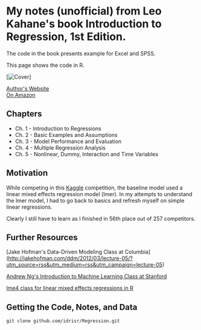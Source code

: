 My notes (unofficial) from Leo Kahane's book Introduction to Regression, 1st Edition.
=============

The code in the book presents example for Excel and SPSS. 

This page shows the code in R.

[![Cover](http://www.cbe.csueastbay.edu/~lkahane/images/rb.jpg)]

[Author's Website](http://www.cbe.csueastbay.edu/~lkahane/)  
[On Amazon](http://www.amazon.com/Regression-Basics-Leo-H-Kahane/dp/1412951267/ref=sr_1_1?ie=UTF8&qid=1333558362&sr=8-1)


Chapters
-------

* Ch. 1 - Introduction to Regressions
* Ch. 2 - Basic Examples and Assumptions
* Ch. 3 - Model Performance and Evaluation
* Ch. 4 - Multiple Regression Analysis
* Ch. 5 - Nonlinear, Dummy, Interaction and Time Variables


Motivation
------------
While competing in this [Kaggle](http://www.kaggle.com/c/WhatDoYouKnow) 
competition, the baseline model used a linear mixed effects regression model 
(lmer). In my attempts to understand the lmer model, I had to go back to basics 
and refresh myself on simple linear regressions.

Clearly I still have to learn as I finished in 56th place out of 257
competitors.


Further Resources
------------

[Jake Hofman's Data-Driven Modeling Class at Columbia] (http://jakehofman.com/ddm/2012/03/lecture-05/?utm_source=rss&utm_medium=rss&utm_campaign=lecture-05)

[Andrew Ng's Introduction to Machine Learning Class at Stanford](ml-class.org)

[lme4 class for linear mixed effects regressions in R](cran.r-project.org/web/packages/lme4/lme4.pdf)

Getting the Code, Notes, and Data
------------
    git clone github.com/idrisr/Regression.git
